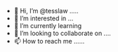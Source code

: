 - 👋 Hi, I’m @tesslaw .....
- 👀 I’m interested in ...
- 🌱 I’m currently learning 
- 💞️ I’m looking to collaborate on ....
- 📫 How to reach me ......

<!---
tesslaw/tesslaw is a ✨ special ✨ repository because its `README.md` (this file) appears on your GitHub profile.
You can click the Preview link to take a look at your changes.
--->
